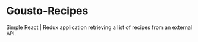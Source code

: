 # Gousto-Recipes
Simple React | Redux application retrieving a list of recipes from an external API.

